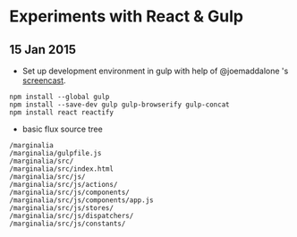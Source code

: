 Experiments with React & Gulp
=============================

15 Jan 2015
-----------

* Set up development environment in gulp with help of @joemaddalone 's
  [screencast][joemaddalone1].

[joemaddalone1]: https://egghead.io/lessons/react-development-environment-setup

```shell
npm install --global gulp
npm install --save-dev gulp gulp-browserify gulp-concat
npm install react reactify
```

* basic flux source tree

```
/marginalia
/marginalia/gulpfile.js
/marginalia/src/
/marginalia/src/index.html
/marginalia/src/js/
/marginalia/src/js/actions/
/marginalia/src/js/components/
/marginalia/src/js/components/app.js
/marginalia/src/js/stores/
/marginalia/src/js/dispatchers/
/marginalia/src/js/constants/
```